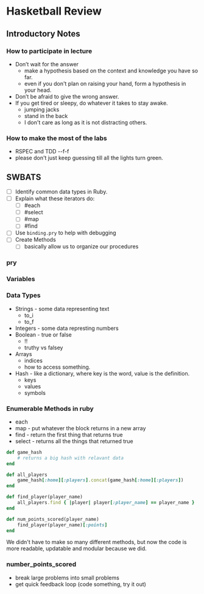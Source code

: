 # Hasketball Review

## Introductory Notes

### How to participate in lecture
* Don’t wait for the answer
    * make a hypothesis based on the context and knowledge you have so far.
    * even if you don't plan on raising your hand, form a hypothesis in your head.
* Don’t be afraid to give the wrong answer.
* If you get tired or sleepy, do whatever it takes to stay awake.
    * jumping jacks
    * stand in the back
    * I don't care as long as it is not distracting others.

### How to make the most of the labs
* RSPEC and TDD --f-f
* please don't just keep guessing till all the lights turn green.


## SWBATS
- [ ] Identify common data types in Ruby.
- [ ] Explain what these iterators do:
    - [ ] #each
    - [ ] #select
    - [ ] #map
    - [ ] #find
- [ ] Use `binding.pry` to help with debugging
- [ ] Create Methods
    - [ ] basically allow us to organize our procedures

### pry

### Variables

### Data Types
* Strings  - some data representing text
    * to_i
    * to_f
* Integers - some data represting numbers
* Boolean  - true or false
    * !!
    * truthy vs falsey
* Arrays
    * indices
    * how to access something.
* Hash - like a dictionary, where key is the word, value is the definition.
    * keys
    * values
    * symbols

### Enumerable Methods in ruby
* each
* map - put whatever the block returns in a new array
* find - return the first thing that returns true 
* select - returns all the things that returned true


```ruby
def game_hash
    # returns a big hash with relavant data
end

def all_players
    game_hash[:home][:players].concat(game_hash[:home][:players])
end

def find_player(player_name)
    all_players.find { |player| player[:player_name] == player_name }
end

def num_points_scored(player_name)
    find_player(player_name)[:points]
end
```
We didn't have to make so many different methods, but now the code is more readable, updatable and modular because we did.

### number_points_scored
* break large problems into small problems
* get quick feedback loop (code something, try it out)
